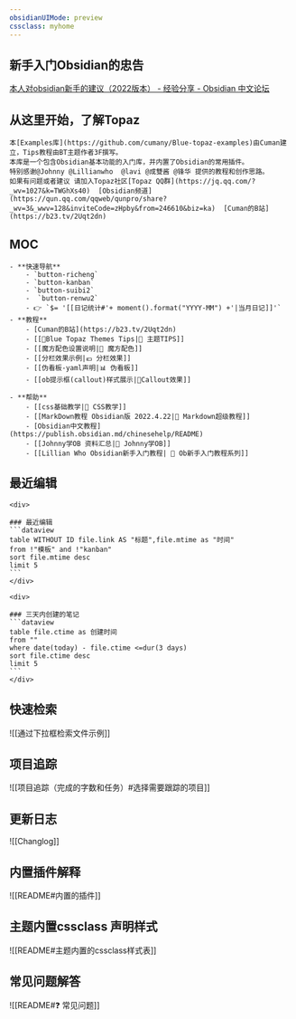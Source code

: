 ```yaml
---
obsidianUIMode: preview
cssclass: myhome
---
```

## 新手入门Obsidian的忠告

[本人对obsidian新手的建议（2022版本） - 经验分享 - Obsidian 中文论坛](https://forum-zh.obsidian.md/t/topic/4040)

##  从这里开始，了解Topaz

```ad-tip
本[Examples库](https://github.com/cumany/Blue-topaz-examples)由Cuman建立，Tips教程由BT主题作者3F撰写。
本库是一个包含Obsidian基本功能的入门库，并内置了Obsidian的常用插件。
特别感谢@Johnny @Lillianwho  @lavi @成雙酱 @锋华 提供的教程和创作思路。
如果有问题或者建议 请加入Topaz社区[Topaz QQ群](https://jq.qq.com/?_wv=1027&k=TWGhXs40)  [Obsidian频道](https://qun.qq.com/qqweb/qunpro/share?_wv=3&_wwv=128&inviteCode=zHpby&from=246610&biz=ka)  [Cuman的B站](https://b23.tv/2Uqt2dn)
```


## MOC
```ad-kanban
- **快速导航**
	- `button-richeng`
	- `button-kanban`
	- `button-suibi2`
	-  `button-renwu2`
	- 👉 `$= '[[日记统计#'+ moment().format("YYYY-MM") +'|当月日记]]'`
- **教程**
	- [Cuman的B站](https://b23.tv/2Uqt2dn)
	- [[🥑Blue Topaz Themes Tips|🥑 主题TIPS]]
	- [[魔方配色设置说明|🎲 魔方配色]]
	- [[分栏效果示例|💶 分栏效果]]
	- [[伪看板-yaml声明|📊 伪看板]]
	- [[ob提示框(callout)样式展示|🌈Callout效果]]

- **帮助**
	- [[css基础教学|🥏 CSS教学]]
	- [[MarkDown教程 Obsidian版 2022.4.22|📙 Markdown超级教程]]
	- [Obsidian中文教程](https://publish.obsidian.md/chinesehelp/README)
	- [[Johnny学OB 资料汇总|💾 Johnny学OB]]
	- [[Lillian Who Obsidian新手入门教程| 🥠 Ob新手入门教程系列]]

```

## 最近编辑
````ad-flex
<div>

### 最近编辑
```dataview
table WITHOUT ID file.link AS "标题",file.mtime as "时间"
from !"模板" and !"kanban"
sort file.mtime desc
limit 5
```
</div>

<div>

### 三天内创建的笔记
```dataview
table file.ctime as 创建时间
from ""
where date(today) - file.ctime <=dur(3 days)
sort file.ctime desc
limit 5
```
</div>
````
## 快速检索
![[通过下拉框检索文件示例]]
## 项目追踪
![[项目追踪（完成的字数和任务）#选择需要跟踪的项目]]
## 更新日志
![[Changlog]]
## 内置插件解释
![[README#内置的插件]]
## 主题内置cssclass 声明样式
![[README#主题内置的cssclass样式表]]
## 常见问题解答
![[README#❓ 常见问题]]

